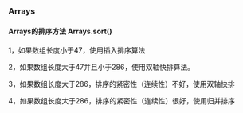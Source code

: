 ### Arrays



#### Arrays的排序方法 Arrays.sort()

1，如果数组长度小于47，使用插入排序算法

2，如果数组长度大于47并且小于286，使用双轴快排算法。

3，如果数组长度大于286，排序的紧密性（连续性）不好，使用双轴快排

4，如果数组长度大于286，排序的紧密性（连续性）很好，使用归并排序

